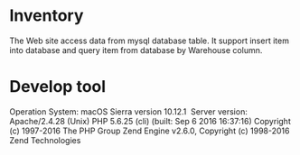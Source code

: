 # Inventory
The Web site access data from mysql database table. It support insert item into database and query item from database by Warehouse column.
# Develop tool
Operation System: macOS Sierra version 10.12.1 
Server version: Apache/2.4.28 (Unix)
PHP 5.6.25 (cli) (built: Sep  6 2016 16:37:16) 
Copyright (c) 1997-2016 The PHP Group
Zend Engine v2.6.0, Copyright (c) 1998-2016 Zend Technologies
